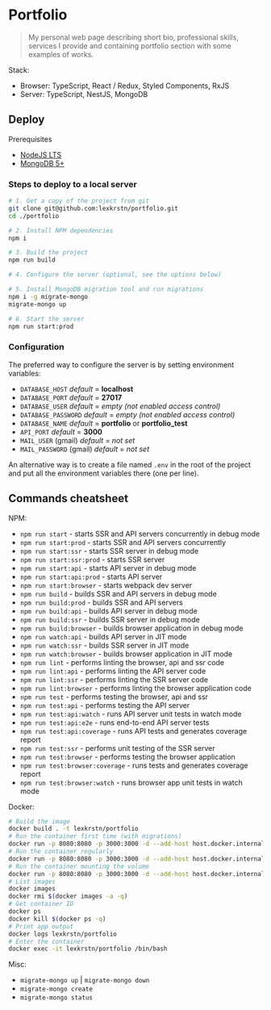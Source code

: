 # Portfolio

> My personal web page describing short bio, professional skills, services I
> provide and containing portfolio section with some examples of works.

Stack:
- Browser: TypeScript, React / Redux, Styled Components, RxJS
- Server: TypeScript, NestJS, MongoDB

## Deploy

Prerequisites
- [NodeJS LTS](https://nodejs.dev)
- [MongoDB 5+](https://docs.mongodb.com/manual/installation/)

### Steps to deploy to a local server
```bash
# 1. Get a copy of the project from git
git clone git@github.com:lexkrstn/portfolio.git
cd ./portfolio

# 2. Install NPM dependencies
npm i

# 3. Build the project
npm run build

# 4. Configure the server (optional, see the options below)

# 5. Install MongoDB migration tool and run migrations
npm i -g migrate-mongo
migrate-mongo up

# 6. Start the server
npm run start:prod
```

### Configuration

The preferred way to configure the server is by setting environment variables:
- `DATABASE_HOST` *default* = **localhost**
- `DATABASE_PORT` *default* = **27017**
- `DATABASE_USER` *default* = *empty (not enabled access control)*
- `DATABASE_PASSWORD` *default* = *empty (not enabled access control)*
- `DATABASE_NAME` *default* = **portfolio** or **portfolio_test**
- `API_PORT` *default* = **3000**
- `MAIL_USER` (gmail) *default* = *not set*
- `MAIL_PASSWORD` (gmail) *default* = *not set*

An alternative way is to create a file named `.env` in the root of the project
and put all the environment variables there (one per line).

## Commands cheatsheet

NPM:
- `npm run start` - starts SSR and API servers concurrently in debug mode
- `npm run start:prod` - starts SSR and API servers concurrently
- `npm run start:ssr` - starts SSR server in debug mode
- `npm run start:ssr:prod` - starts SSR server
- `npm run start:api` - starts API server in debug mode
- `npm run start:api:prod` - starts API server
- `npm run start:browser` - starts webpack dev server
- `npm run build` - builds SSR and API servers in debug mode
- `npm run build:prod` - builds SSR and API servers
- `npm run build:api` - builds API server in debug mode
- `npm run build:ssr` - builds SSR server in debug mode
- `npm run build:browser` - builds browser application in debug mode
- `npm run watch:api` - builds API server in JIT mode
- `npm run watch:ssr` - builds SSR server in JIT mode
- `npm run watch:browser` - builds browser application in JIT mode
- `npm run lint` - performs linting the browser, api and ssr code
- `npm run lint:api` - performs linting the API server code
- `npm run lint:ssr` - performs linting the SSR server code
- `npm run lint:browser` - performs linting the browser application code
- `npm run test` - performs testing the browser, api and ssr
- `npm run test:api` - performs testing the API server
- `npm run test:api:watch` - runs API server unit tests in watch mode
- `npm run test:api:e2e` - runs end-to-end API server tests
- `npm run test:api:coverage` - runs API tests and generates coverage report
- `npm run test:ssr` - performs unit testing of the SSR server
- `npm run test:browser` - performs testing the browser application
- `npm run test:browser:coverage` - runs tests and generates coverage report
- `npm run test:browser:watch` - runs browser app unit tests in watch mode

Docker:
```bash
# Build the image
docker build . -t lexkrstn/portfolio
# Run the container first time (with migrations)
docker run -p 8080:8080 -p 3000:3000 -d --add-host host.docker.internal:host-gateway -e DATABASE_HOST=host.docker.internal -e DEV_MODE=1  --name portfolio lexkrstn/portfolio
# Run the container regularly
docker run -p 8080:8080 -p 3000:3000 -d --add-host host.docker.internal:host-gateway -e DATABASE_HOST=host.docker.internal --name portfolio lexkrstn/portfolio
# Run the container mounting the volume
docker run -p 8080:8080 -p 3000:3000 -d --add-host host.docker.internal:host-gateway -e DATABASE_HOST=host.docker.internal --name portfolio --mount source=portfolio-public,target=./public lexkrstn/portfolio
# List images
docker images
docker rmi $(docker images -a -q)
# Get container ID
docker ps
docker kill $(docker ps -q)
# Print app output
docker logs lexkrstn/portfolio
# Enter the container
docker exec -it lexkrstn/portfolio /bin/bash
```

Misc:
- `migrate-mongo up` | `migrate-mongo down`
- `migrate-mongo create`
- `migrate-mongo status`
